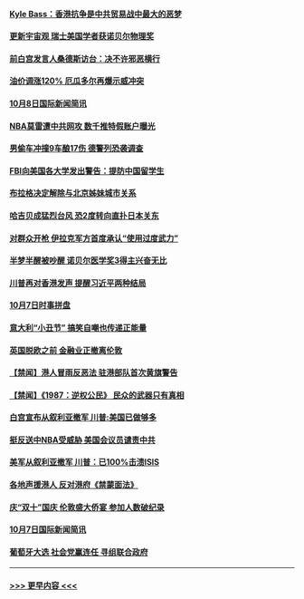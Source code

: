 #### [Kyle Bass：香港抗争是中共贸易战中最大的恶梦](../pages/prog202/a102681827.md?t=10081955) 
#### [更新宇宙观 瑞士美国学者获诺贝尔物理奖](../pages/prog202/a102681741.md?t=10081955) 
#### [前白宫发言人桑德斯访台：决不许邪恶横行](../pages/prog202/a102681693.md?t=10081955) 
#### [油价调涨120% 厄瓜多尔再爆示威冲突](../pages/prog202/a102681562.md?t=10081955) 
#### [10月8日国际新闻简讯](../pages/prog202/a102681523.md?t=10081955) 
#### [NBA莫雷遭中共网攻 数千推特假账户曝光](../pages/prog202/a102681478.md?t=10081955) 
#### [男偷车冲撞9车酿17伤 德警列恐袭调查](../pages/prog202/a102681390.md?t=10081955) 
#### [FBI向美国各大学发出警告：提防中国留学生](../pages/prog202/a102681466.md?t=10081955) 
#### [布拉格决定解除与北京姊妹城市关系](../pages/prog202/a102681430.md?t=10081955) 
#### [哈吉贝成猛烈台风 恐2度转向直扑日本关东](../pages/prog202/a102681388.md?t=10081955) 
#### [对群众开枪 伊拉克军方首度承认“使用过度武力”](../pages/prog202/a102681349.md?t=10081955) 
#### [半梦半醒被吵醒 诺贝尔医学奖3得主兴奋无比](../pages/prog202/a102681296.md?t=10081955) 
#### [川普再对香港发声 提醒习近平两种结局](../pages/prog202/a102681295.md?t=10081955) 
#### [10月7日时事拼盘](../pages/prog202/a102681197.md?t=10081955) 
#### [意大利“小丑节” 搞笑自嘲也传递正能量](../pages/prog202/a102681137.md?t=10081955) 
#### [英国脱欧之前 金融业正撤离伦敦](../pages/prog202/a102681141.md?t=10081955) 
#### [【禁闻】港人冒雨反恶法 驻港部队首次黄旗警告](../pages/prog202/a102681103.md?t=10081955) 
#### [【禁闻】《1987：逆权公民》 民众的武器只有真相](../pages/prog202/a102681110.md?t=10081955) 
#### [白宫宣布从叙利亚撤军 川普:美国已做够多](../pages/prog202/a102681063.md?t=10081955) 
#### [挺反送中NBA受威胁 美国会议员谴责中共](../pages/prog202/a102680967.md?t=10081955) 
#### [美军从叙利亚撤军 川普：已100%击溃ISIS](../pages/prog202/a102680969.md?t=10081955) 
#### [各地声援港人 反对港府《禁蒙面法》](../pages/prog202/a102680948.md?t=10081955) 
#### [庆“双十”国庆 伦敦盛大侨宴 参加人数破纪录](../pages/prog202/a102680896.md?t=10081955) 
#### [10月7日国际新闻简讯](../pages/prog202/a102680682.md?t=10081955) 
#### [葡萄牙大选 社会党赢连任 寻组联合政府](../pages/prog202/a102680602.md?t=10081955) 

----
#### [ >>> 更早内容 <<< ](../indexes/prog202-earlier.md)
